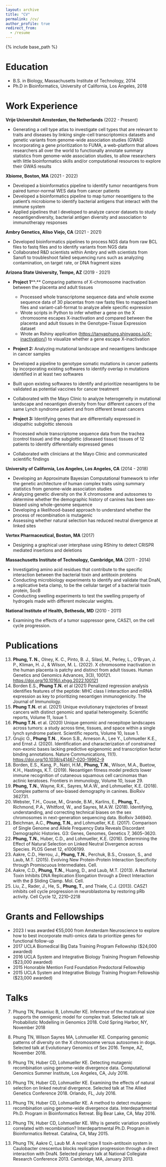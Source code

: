 ```yaml
---
layout: archive
title: "CV"
permalink: /cv/
author_profile: true
redirect_from:
  - /resume
---
```


{% include base_path %}

Education
======
* B.S. in Biology, Massachusetts Institute of Technology, 2014
* Ph.D in Bioinformatics, University of California, Los Angeles, 2018

Work Experience
======
**Vrije Universiteit Amsterdam, the Netherlands** (2022 - Present)
* Generating a cell type atlas to investigate cell types that are relevant to traits and diseases by linking single-cell transcriptomics datasets and genetic variants from genome-wide association studies (GWAS)
* Incorporating a gene prioritization to FUMA, a web-platform that allows researchers all over the world to functionally annotate summary statistics from genome-wide association studies, to allow researchers with little bioinformatics skills and/or computational resources to explore their GWAS results

**Xbiome, Boston, MA** (2021 - 2022)
* Developed a bioinformatics pipeline to identify tumor neoantigens from paired tumor-normal WES data from cancer patients
* Developed a bioinformatics pipeline to map tumor neoantigens to the patient’s microbiome to identify bacterial antigens that interact with the immune system
* Applied pipelines that I developed to analyze cancer datasets to study neoantigendiversity, bacterial antigen diversity and association to immunotherapy responses

**Ambry Genetics, Aliso Viejo, CA** (2021 - 2021)
* Developed bioinformatics pipelines to process NGS data from raw BCL files to fastq files and to identify variants from NGS data
* Collaborated R&D scientists within Ambry and with scientists from Sanofi to troubleshoot failed sequencing runs such as analyzing contamination, on target rate, or DNA fragment sizes

**Arizona State University, Tempe, AZ** (2019 - 2021)
* **Project 1****:** Comparing patterns of X-chromosome inactivation between the placenta and adult tissues
  *  Processed whole transcriptome sequence data and whole exome sequence data of 30 placentas from raw fastq files to mapped bam files and variant-call-format to analyze allele specific expression
  *  Wrote scripts in Python to infer whether a gene on the X chromosome escapes X-inactivation and compared between the placenta and adult tissues in the Genotype-Tissue Expression dataset
  *  Wrote an Rshiny application (https://tanyaphung.shinyapps.io/X-inactivation/) to visualize whether a gene escape X-inactivation
    
*  **Project 2:** Analyzing mutational landscape and neoantigens landscape in cancer samples
  *  Developed a pipeline to genotype somatic mutations in cancer patients by incorporating existing softwares to identify overlap in mutations identified in at least two softwares
  *  Built upon existing softwares to identify and prioritize neoantigens to be validated as potential vaccines for cancer treatment
  *  Collaborated with the Mayo Clinic to analyze heterogeneity in mutational landscape and neoantigen diversity from four different cancers of the same Lynch syndrome patient and from different breast cancers
    
*  **Project 3:** Identifying genes that are differentially expressed in idiopathic subglottic stenosis
  * Processed whole transcriptome sequence data from the trachea (control tissue) and the subglottic (diseased tissue) tissues of 12 patients to identify differentially expressed genes
  * Collaborated with clinicians at the Mayo Clinic and communicated scientific findings

**University of California, Los Angeles, Los Angeles, CA** (2014 - 2018)
* Developing an Approximate Bayesian Computational framework to infer the genetic architecture of human complex traits using summary statistics from genome-wide association studies
* Analyzing genetic diversity on the X chromosome and autosomes to determine whether the demographic history of canines has been sex-biased using whole-genome sequence
* Developing a likelihood-based approach to understand whether the process of recombination is mutagenic
* Assessing whether natural selection has reduced neutral divergence at linked sites

**Vertex Pharmaceutical, Boston, MA** (2017)
* Designing a graphical user interphase using RShiny to detect CRISPR mediated insertions and deletions

**Massachusetts Institute of Technology, Cambridge, MA** (2011 - 2014)
* Investigating amino acid residues that contribute to the specific interaction between the bacterial toxin and antitoxin proteins
* Conducting microbiology experiments to identify and validate that DnaN, a replicative beta clamp, to be the cellular target of a bacterial toxin protein, SocB
* Conducting swelling experiments to test the swelling property of hydrogels made with different molecular weights.

**National Institute of Health, Bethesda, MD** (2010 - 2011)
* Examining the effects of a tumor suppressor gene, CASZ1, on the cell cycle progression.

Publications
======
13. **Phung, T. N.**, Olney, K. C., Pinto, B. J., Silasi, M., Perley, L., O’Bryan, J. P., Kliman, H. J., & Wilson, M. L. (2022). X chromosome inactivation in the human placenta is patchy and distinct from adult tissues. Human Genetics and Genomics Advances, 3(3), 100121. https://doi.org/10.1016/j.xhgg.2022.100121
12. Borden E.S., **Phung T.N.** et al (2021) Penalized regression analysis identifies features of the peptide: MHC class I interaction and mRNA expression as key to prioritizing neoantigen immunogenicity. The Journal of Immunology.
11. **Phung T.N.** et al. (2021) Unique evolutionary trajectories of breast cancers with distinct genomic and spatial heterogeneity. Scientific reports, Volume 11, Issue 1.
10. **Phung T.N.** et al. (2020) Unique genomic and neoepitope landscapes across tumors: a study across time, tissues, and space within a single lynch syndrome patient. Scientific reports, Volume 10, Issue 1.
9. Grujic O., **Phung T.N.** , Kwon S.B., Arneson A., Lee Y., Lohmueller K.E., and Ernst J. (2020). Identification and characterization of constrained non-exonic bases lacking predictive epigenomic and transcription factor binding annotations. Nature Communications, 11(1). https://doi.org/10.1038/s41467-020-19962-9
8. Borden, E.S., Kang, P., Natri, H.M., **Phung, T.N.**, Wilson, M.A., Buetow, K.H., Hastings, K.T. (2019). Neoantigen fitness model predicts lower immune recognition of cutaneous squamous cell carcinomas than actinic keratoses. Frontiers in immunology, Volume 10, Issue 29.
7. **Phung, T.N.**, Wayne, R.K., Sayres, M.A.W., and Lohmueller, K.E. (2018). Complex patterns of sex-biased demography in canines. BioRxiv 362731.
6. Webster, T.H., Couse, M., Grande, B.M., Karlins, E., **Phung, T.**, Richmond, P.A., Whitford, W., and Sayres, M.A.W. (2018). Identifying, understanding, and correcting technical biases on the sex chromosomes in next-generation sequencing data. BioRxiv 346940.
5. Beichman, A.C., **Phung, T.N.**, and Lohmueller, K.E. (2017). Comparison of Single Genome and Allele Frequency Data Reveals Discordant Demographic Histories. G3: Genes, Genomes, Genetics 7, 3605–3620.
4. **Phung, T.N.**, Huber, C.D., and Lohmueller, K.E. (2016). Determining the Effect of Natural Selection on Linked Neutral Divergence across Species. PLOS Genet 12, e1006199.
3. Aakre, C.D., Herrou, J., **Phung, T.N.**, Perchuk, B.S., Crosson, S., and Laub, M.T. (2015). Evolving New Protein-Protein Interaction Specificity through Promiscuous Intermediates. Cell.
2. Aakre, C.D., **Phung, T.N.**, Huang, D., and Laub, M.T. (2013). A Bacterial Toxin Inhibits DNA Replication Elongation through a Direct Interaction with the β Sliding Clamp. Mol. Cell.
1. Liu, Z., Rader, J., He, S., **Phung, T.**, and Thiele, C.J. (2013). CASZ1 inhibits cell cycle progression in neuroblastoma by restoring pRb activity. Cell Cycle 12, 2210–2218

Grants and Fellowships
======
* 2023    I was awarded €55,000 from Amsterdam Neuroscience to explore how to best incorporate multi-omics data to prioritize genes for functional follow-up
* 2017		UCLA Biomedical Big Data Training Program Fellowship ($24,000 awarded)
* 2016		UCLA System and Integrative Biology Training Program Fellowship ($23,000 awarded)
* 2015		Honorable Mention Ford Foundation Predoctoral Fellowship 
* 2015 		UCLA System and Integrative Biology Training Program Fellowship ($23,000 awarded)

Talks
======
7. Phung TN, Pasaniuc B, Lohmuller KE. Inference of the mutational size supports the omnigenic model for complex trait. Selected talk at Probabilistic Modelling in Genomics 2018. Cold Spring Harbor, NY, November 2018
 
6. Phung TN, Wilson Sayres MA, Lohmueller KE. Comparing genomic patterns of diversity on the X chromosome versus autosomes in dogs. Selected talk at Evolutionary Genomics of Sex 2016. Tempe, AZ, November 2016. 

5. Phung TN, Huber CD, Lohmueller KE. Detecting mutagenic recombination using genome-wide divergence data. Computational Genomics Summer Institute, Los Angeles, CA, July 2016.

4. Phung TN, Huber CD, Lohmueller KE. Examining the effects of natural selection on linked neutral divergence. Selected talk at The Allied Genetics Conference 2018. Orlando, FL, July 2016.

3. Phung TN, Huber CD, Lohmueller KE. A method to detect mutagenic recombination using genome-wide divergence data. Interdepartmental Ph.D. Program in Bioinformatics Retreat. Big Bear Lake, CA, May 2016.

2. Phung TN, Huber CD, Lohmueller KE. Why is genetic variation positively correlated with recombination? Interdepartmental Ph.D. Program in Bioinformatics Retreat. Catalina, CA, May 2015.

1. Phung TN, Aakre C, Laub M. A novel type II toxin-antitoxin system in Caulobacter crescentus blocks replication progression through a direct interaction with DnaN. Selected plenary talk at National Collegiate Research Conference 2013. Cambridge, MA, January 2013. 
